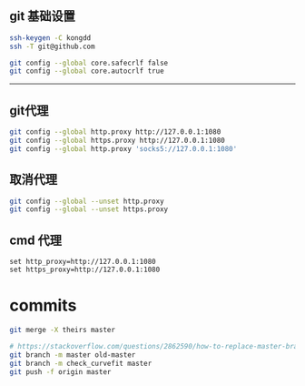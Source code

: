 ## git 基础设置

```bash
ssh-keygen -C kongdd
ssh -T git@github.com

git config --global core.safecrlf false
git config --global core.autocrlf true
```

----------
## git代理
```bash
git config --global http.proxy http://127.0.0.1:1080
git config --global https.proxy http://127.0.0.1:1080
git config --global http.proxy 'socks5://127.0.0.1:1080' 
```

## 取消代理
```bash
git config --global --unset http.proxy
git config --global --unset https.proxy
```

## cmd 代理
```batch
set http_proxy=http://127.0.0.1:1080
set https_proxy=http://127.0.0.1:1080
```

# commits
```bash
git merge -X theirs master

# https://stackoverflow.com/questions/2862590/how-to-replace-master-branch-in-git-entirely-from-another-branch
git branch -m master old-master
git branch -m check_curvefit master
git push -f origin master
```

